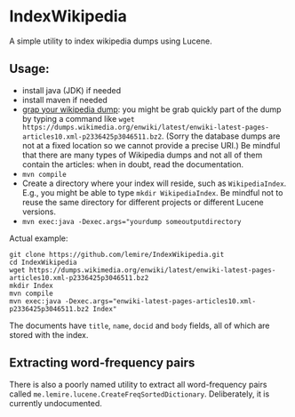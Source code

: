 IndexWikipedia
==============

A simple utility to index wikipedia dumps using Lucene.


## Usage:

* install java (JDK) if needed
* install maven if needed
* [grap your wikipedia dump](http://en.wikipedia.org/wiki/Wikipedia:Database_download): you might be grab quickly part of the dump by typing a command like ``wget https://dumps.wikimedia.org/enwiki/latest/enwiki-latest-pages-articles10.xml-p2336425p3046511.bz2``. (Sorry the database dumps are not at a fixed location so we cannot provide a precise URI.) Be mindful that there are many types of Wikipedia dumps and not all of them contain the articles: when in doubt, read the documentation.
* ```mvn compile```
* Create a directory where your index will reside, such as ``WikipediaIndex``. E.g., you might be able to type ``mkdir WikipediaIndex``. Be mindful not to reuse the same directory for different projects or different Lucene versions.
* ```mvn exec:java -Dexec.args="yourdump someoutputdirectory```

Actual example:

```
git clone https://github.com/lemire/IndexWikipedia.git
cd IndexWikipedia
wget https://dumps.wikimedia.org/enwiki/latest/enwiki-latest-pages-articles10.xml-p2336425p3046511.bz2
mkdir Index
mvn compile
mvn exec:java -Dexec.args="enwiki-latest-pages-articles10.xml-p2336425p3046511.bz2 Index"
```

The documents have ``title``, ``name``, ``docid`` and ``body`` fields, all of which are stored with the index.


Extracting word-frequency pairs
-------------------------------

There is also a poorly named utility to extract all word-frequency pairs called ``me.lemire.lucene.CreateFreqSortedDictionary``. Deliberately, it is currently undocumented.

